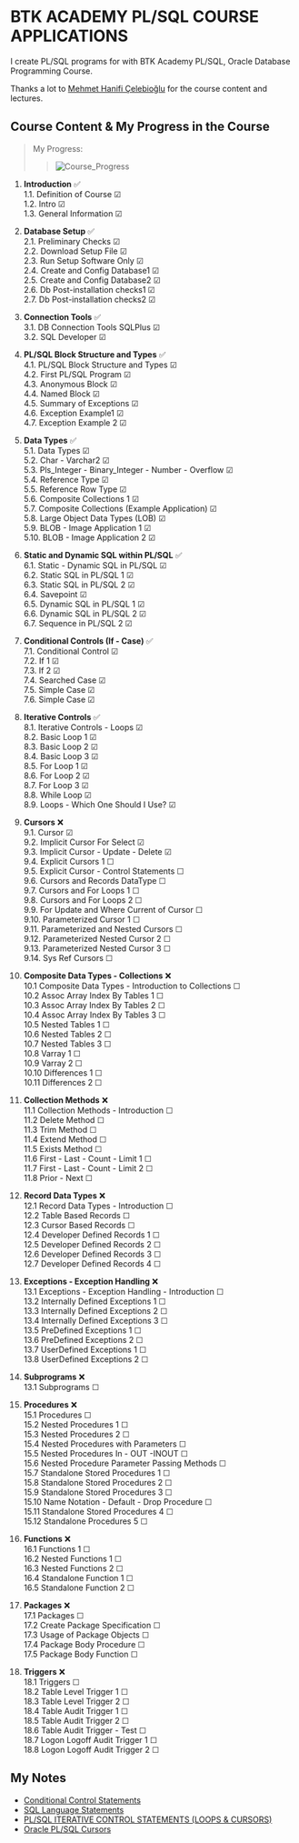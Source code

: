 # BTK ACADEMY PL/SQL COURSE APPLICATIONS

I create PL/SQL programs for with BTK Academy PL/SQL, Oracle Database Programming Course.

Thanks a lot to [Mehmet Hanifi Çelebioğlu](https://www.btkakademi.gov.tr/portal/trainer/4002) for the course content and lectures.

## Course Content & My Progress in the Course

> My Progress:  
>>![Course_Progress](https://geps.dev/progress/41?dangerColor=800000&warningColor=ff9900&successColor=006600)

1. **Introduction** ✅  
   1.1. Definition of Course  ☑  
   1.2. Intro  ☑  
   1.3. General Information  ☑  

2. **Database Setup** ✅  
   2.1. Preliminary Checks  ☑  
   2.2. Download Setup File  ☑  
   2.3. Run Setup Software Only  ☑  
   2.4. Create and Config Database1  ☑  
   2.5. Create and Config Database2  ☑  
   2.6. Db Post-installation checks1  ☑  
   2.7. Db Post-installation checks2  ☑  

3. **Connection Tools** ✅  
   3.1. DB Connection Tools SQLPlus  ☑  
   3.2. SQL Developer  ☑  

4. **PL/SQL Block Structure and Types** ✅  
   4.1. PL/SQL Block Structure and Types  ☑  
   4.2. First PL/SQL Program  ☑  
   4.3. Anonymous Block  ☑  
   4.4. Named Block  ☑  
   4.5. Summary of Exceptions  ☑  
   4.6. Exception Example1  ☑  
   4.7. Exception Example 2  ☑  

5. **Data Types** ✅  
   5.1. Data Types  ☑  
   5.2. Char - Varchar2  ☑  
   5.3. Pls_Integer - Binary_Integer - Number - Overflow  ☑  
   5.4. Reference Type  ☑  
   5.5. Reference Row Type  ☑  
   5.6. Composite Collections 1  ☑  
   5.7. Composite Collections (Example Application)  ☑  
   5.8. Large Object Data Types (LOB)  ☑  
   5.9. BLOB - Image Application 1  ☑  
   5.10. BLOB - Image Application 2  ☑  

6. **Static and Dynamic SQL within PL/SQL** ✅  
   6.1. Static - Dynamic SQL in PL/SQL  ☑  
   6.2. Static SQL in PL/SQL 1  ☑  
   6.3. Static SQL in PL/SQL 2  ☑  
   6.4. Savepoint  ☑  
   6.5. Dynamic SQL in PL/SQL 1  ☑  
   6.6. Dynamic SQL in PL/SQL 2  ☑  
   6.7. Sequence in PL/SQL 2  ☑  

7. **Conditional Controls (If - Case)** ✅  
   7.1. Conditional Control  ☑  
   7.2. If 1  ☑  
   7.3. If 2  ☑  
   7.4. Searched Case  ☑  
   7.5. Simple Case  ☑  
   7.6. Simple Case  ☑  

8. **Iterative Controls** ✅  
   8.1. Iterative Controls - Loops  ☑  
   8.2. Basic Loop 1  ☑  
   8.3. Basic Loop 2  ☑  
   8.4. Basic Loop 3  ☑  
   8.5. For Loop 1  ☑  
   8.6. For Loop 2  ☑  
   8.7. For Loop 3  ☑  
   8.8. While Loop  ☑  
   8.9. Loops - Which One Should I Use?  ☑  

9. **Cursors** ❌  
   9.1. Cursor  ☑  
   9.2. Implicit Cursor For Select  ☑  
   9.3. Implicit Cursor - Update - Delete  ☑  
   9.4. Explicit Cursors 1  ☐  
   9.5. Explicit Cursor - Control Statements  ☐  
   9.6. Cursors and Records DataType  ☐  
   9.7. Cursors and For Loops 1  ☐  
   9.8. Cursors and For Loops 2  ☐  
   9.9. For Update and Where Current of Cursor  ☐  
   9.10. Parameterized Cursor 1  ☐  
   9.11. Parameterized and Nested Cursors  ☐  
   9.12. Parameterized Nested Cursor 2  ☐  
   9.13. Parameterized Nested Cursor 3  ☐  
   9.14. Sys Ref Cursors  ☐  

10. **Composite Data Types - Collections** ❌  
   10.1 Composite Data Types - Introduction to Collections ☐  
   10.2 Assoc Array Index By Tables 1 ☐  
   10.3 Assoc Array Index By Tables 2 ☐  
   10.4 Assoc Array Index By Tables 3 ☐  
   10.5 Nested Tables 1 ☐  
   10.6 Nested Tables 2 ☐  
   10.7 Nested Tables 3 ☐  
   10.8 Varray 1 ☐  
   10.9 Varray 2 ☐  
   10.10 Differences 1 ☐  
   10.11 Differences 2 ☐  

11. **Collection Methods** ❌  
  11.1 Collection Methods - Introduction ☐  
  11.2 Delete Method ☐  
  11.3 Trim Method ☐  
  11.4 Extend Method ☐  
  11.5 Exists Method ☐  
  11.6 First - Last - Count - Limit 1 ☐  
  11.7 First - Last - Count - Limit 2 ☐  
  11.8 Prior - Next ☐  

12. **Record Data Types** ❌  
  12.1 Record Data Types - Introduction ☐  
  12.2 Table Based Records ☐  
  12.3 Cursor Based Records ☐  
  12.4 Developer Defined Records 1 ☐  
  12.5 Developer Defined Records 2 ☐  
  12.6 Developer Defined Records 3 ☐  
  12.7 Developer Defined Records 4 ☐  

13. **Exceptions - Exception Handling** ❌  
  13.1 Exceptions - Exception Handling - Introduction ☐  
  13.2 Internally Defined Exceptions 1 ☐  
  13.3 Internally Defined Exceptions 2 ☐  
  13.4 Internally Defined Exceptions 3 ☐  
  13.5 PreDefined Exceptions 1 ☐  
  13.6 PreDefined Exceptions 2 ☐  
  13.7 UserDefined Exceptions 1 ☐  
  13.8 UserDefined Exceptions 2 ☐  

14. **Subprograms** ❌  
  13.1 Subprograms ☐  

15. **Procedures** ❌  
  15.1 Procedures ☐  
  15.2 Nested Procedures 1 ☐  
  15.3 Nested Procedures 2 ☐  
  15.4 Nested Procedures with Parameters ☐  
  15.5 Nested Procedures In - OUT -INOUT ☐  
  15.6 Nested Procedure Parameter Passing Methods ☐  
  15.7 Standalone Stored Procedures 1 ☐  
  15.8 Standalone Stored Procedures 2 ☐  
  15.9 Standalone Stored Procedures 3 ☐  
  15.10 Name Notation - Default - Drop Procedure ☐  
  15.11 Standalone Stored Procedures 4 ☐  
  15.12 Standalone Procedures 5 ☐  

16. **Functions** ❌  
  16.1 Functions 1 ☐  
  16.2 Nested Functions 1 ☐  
  16.3 Nested Functions 2 ☐  
  16.4 Standalone Function 1 ☐  
  16.5 Standalone Function 2 ☐  

17. **Packages** ❌  
  17.1 Packages ☐  
  17.2 Create Package Specification ☐  
  17.3 Usage of Package Objects ☐  
  17.4 Package Body Procedure ☐  
  17.5 Package Body Function ☐  

18. **Triggers** ❌  
  18.1 Triggers ☐  
  18.2 Table Level Trigger 1 ☐  
  18.3 Table Level Trigger 2 ☐  
  18.4 Table Audit Trigger 1 ☐  
  18.5 Table Audit Trigger 2 ☐  
  18.6 Table Audit Trigger - Test ☐  
  18.7 Logon Logoff Audit Trigger 1 ☐  
  18.8 Logon Logoff Audit Trigger 2 ☐  

## My Notes

- [Conditional Control Statements](./conditional_control_statments/notes-conditionals.md)
- [SQL Language Statements](./sql_language_statements/notes-sls.md)
- [PL/SQL ITERATIVE CONTROL STATEMENTS (LOOPS & CURSORS)](./iterative_control_statements(loops)/notes_loops.md)
- [Oracle PL/SQL Cursors](./iterative_control_statements(loops)/cursors/cursors_notes.md)
